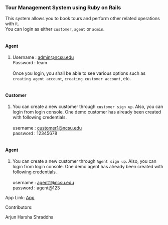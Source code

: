 ### Tour Management System using Ruby on Rails

This system allows you to book tours and perform other related operations with it. <br/>
You can login as either `customer`, `agent` or `admin`. <br/>
<br/>
#### Agent
1. Username : admin@ncsu.edu<br/>
   Password : team<br/><br/>
   Once you login, you shall be able to see various options such as `creating agent account`, `creating customer account`, etc.<br/><br/>
   
#### Customer
1. You can create a new customer through `customer sign up`.
   Also, you can login from login console. 
   One demo customer has already been created with following credentials.<br/><br/>
   username : customer1@ncsu.edu<br/>
   password : 12345678<br/>
   <br/>
 #### Agent 
 1. You can create a new customer through `Agent sign up`.
    Also, you can login from login console. 
    One demo agent has already been created with following credentials.<br/><br/>
    username : agent1@ncsu.edu<br/>
    password : agent@123

App Link: [App](https://sleepy-brushlands-90006.herokuapp.com)<br/>

Contributors:

Arjun 
Harsha
Shraddha
